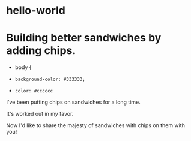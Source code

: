 # hello-world
# Building better sandwiches by adding chips.
+ body {
+     background-color: #333333;
+     color: #cccccc
I've been putting chips on sandwiches for a long time.

It's worked out in my favor.

Now I'd like to share the majesty of sandwiches with chips on them with you!
